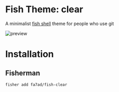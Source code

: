 # Fish Theme: clear

A minimalist [fish shell](http://fishshell.com/) theme for people who use git

![preview](https://i.imgur.com/VdI06He.png)

# Installation

## Fisherman
```fish
fisher add fa7ad/fish-clear
```
